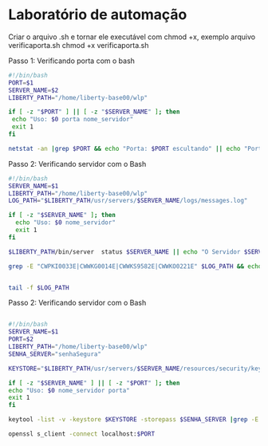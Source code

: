 # Laboratório de automação

Criar o arquivo .sh e tornar ele executável com chmod +x, exemplo
arquivo verificaporta.sh
chmod +x verificaporta.sh

Passo 1:
Verificando porta com o bash

  ```bash
#!/bin/bash
PORT=$1
SERVER_NAME=$2
LIBERTY_PATH="/home/liberty-base00/wlp"

if [ -z "$PORT" ] || [ -z "$SERVER_NAME" ]; then
   echo "Uso: $0 porta nome_servidor"
   exit 1
fi

netstat -an |grep $PORT && echo "Porta: $PORT escultando" || echo "Porta: $PORT não escultando"


  ```

Passo 2: 
Verificando servidor com o Bash
  ```bash
#!/bin/bash
SERVER_NAME=$1
LIBERTY_PATH="/home/liberty-base00/wlp"
LOG_PATH="$LIBERTY_PATH/usr/servers/$SERVER_NAME/logs/messages.log"

if [ -z "$SERVER_NAME" ]; then
    echo "Uso: $0 nome_servidor"
    exit 1
fi

$LIBERTY_PATH/bin/server  status $SERVER_NAME || echo "O Servidor $SERVER_NAME não está rodando"

grep -E "CWPKI0033E|CWWKG0014E|CWWKS9582E|CWWKO0221E" $LOG_PATH && echo "Error encontrados" || echo "Nenhum erro de log"


tail -f $LOG_PATH


  ```


Passo 2: 
Verificando servidor com o Bash
  ```bash

#!/bin/bash
SERVER_NAME=$1
PORT=$2
LIBERTY_PATH="/home/liberty-base00/wlp"
SENHA_SERVER="senhaSegura"

KEYSTORE="$LIBERTY_PATH/usr/servers/$SERVER_NAME/resources/security/key.p12"

if [ -z "$SERVER_NAME" ] || [ -z "$PORT" ]; then
  echo "Uso: $0 nome_servidor porta"
  exit 1
fi

keytool -list -v -keystore $KEYSTORE -storepass $SENHA_SERVER |grep -E "Valid from|util" || echo "Keystore invalida ou senha incorreta"

openssl s_client -connect localhost:$PORT


  ```